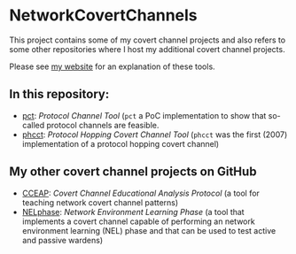 # NetworkCovertChannels

This project contains some of my covert channel projects and also refers to some other repositories where I host my additional covert channel projects.

Please see [my website](http://steffen-wendzel.blogspot.com/p/covert-channel-software.html) for an explanation of these tools.

## In this repository:

- [pct](https://github.com/cdpxe/NetworkCovertChannels/tree/master/pct): *Protocol Channel Tool* (`pct` a PoC implementation to show that so-called protocol channels are feasible.
- [phcct](https://github.com/cdpxe/NetworkCovertChannels/tree/master/phcct): *Protocol Hopping Covert Channel Tool* (`phcct` was the first (2007) implementation of a protocol hopping covert channel)

## My other covert channel projects on GitHub

- [CCEAP](https://github.com/cdpxe/CCEAP): *Covert Channel Educational Analysis Protocol* (a tool for teaching network covert channel patterns)
- [NELphase](https://github.com/cdpxe/NELphase): *Network Environment Learning Phase* (a tool that implements a covert channel capable of performing an network environment learning (NEL) phase and that can be used to test active and passive wardens)
